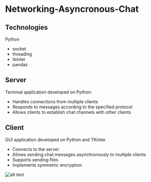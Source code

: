 # Networking-Asyncronous-Chat

## Technologies
Python
* socket
* threading
* tkinter
* pandas

## Server
Terminal application developed on Python:
* Handles connections from multiple clients
* Responds to messages according to the specified protocol
* Allows clients to establish chat channels with other clients

## Client
GUI application developed on Python and TKinter
* Connects to the server
* Allows sending chat messages asynchronously to multiple clients
* Supports sending files
* Implements symmetric encryption


![alt text](https://github.com/grimloc-aduque/Networking-Asyncronous-Chat/blob/main/clientUI.png)

